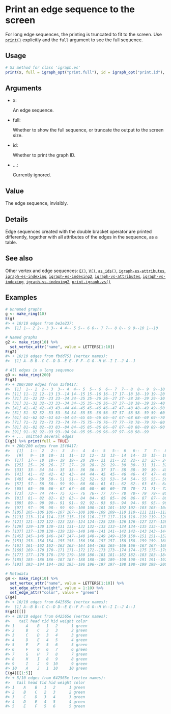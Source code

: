 # Print an edge sequence to the screen

For long edge sequences, the printing is truncated to fit to the screen.
Use [`print()`](https://rdrr.io/r/base/print.html) explicitly and the
`full` argument to see the full sequence.

## Usage

``` r
# S3 method for class 'igraph.es'
print(x, full = igraph_opt("print.full"), id = igraph_opt("print.id"), ...)
```

## Arguments

- x:

  An edge sequence.

- full:

  Whether to show the full sequence, or truncate the output to the
  screen size.

- id:

  Whether to print the graph ID.

- ...:

  Currently ignored.

## Value

The edge sequence, invisibly.

## Details

Edge sequences created with the double bracket operator are printed
differently, together with all attributes of the edges in the sequence,
as a table.

## See also

Other vertex and edge sequences:
[`E()`](https://r.igraph.org/reference/E.md),
[`V()`](https://r.igraph.org/reference/V.md),
[`as_ids()`](https://r.igraph.org/reference/as_ids.md),
[`igraph-es-attributes`](https://r.igraph.org/reference/igraph-es-attributes.md),
[`igraph-es-indexing`](https://r.igraph.org/reference/igraph-es-indexing.md),
[`igraph-es-indexing2`](https://r.igraph.org/reference/igraph-es-indexing2.md),
[`igraph-vs-attributes`](https://r.igraph.org/reference/igraph-vs-attributes.md),
[`igraph-vs-indexing`](https://r.igraph.org/reference/igraph-vs-indexing.md),
[`igraph-vs-indexing2`](https://r.igraph.org/reference/igraph-vs-indexing2.md),
[`print.igraph.vs()`](https://r.igraph.org/reference/print.igraph.vs.md)

## Examples

``` r
# Unnamed graphs
g <- make_ring(10)
E(g)
#> + 10/10 edges from be3e237:
#>  [1] 1-- 2 2-- 3 3-- 4 4-- 5 5-- 6 6-- 7 7-- 8 8-- 9 9--10 1--10

# Named graphs
g2 <- make_ring(10) %>%
  set_vertex_attr("name", value = LETTERS[1:10])
E(g2)
#> + 10/10 edges from fbdd753 (vertex names):
#>  [1] A--B B--C C--D D--E E--F F--G G--H H--I I--J A--J

# All edges in a long sequence
g3 <- make_ring(200)
E(g3)
#> + 200/200 edges from 15f0417:
#>  [1]  1-- 2  2-- 3  3-- 4  4-- 5  5-- 6  6-- 7  7-- 8  8-- 9  9--10 10--11
#> [11] 11--12 12--13 13--14 14--15 15--16 16--17 17--18 18--19 19--20 20--21
#> [21] 21--22 22--23 23--24 24--25 25--26 26--27 27--28 28--29 29--30 30--31
#> [31] 31--32 32--33 33--34 34--35 35--36 36--37 37--38 38--39 39--40 40--41
#> [41] 41--42 42--43 43--44 44--45 45--46 46--47 47--48 48--49 49--50 50--51
#> [51] 51--52 52--53 53--54 54--55 55--56 56--57 57--58 58--59 59--60 60--61
#> [61] 61--62 62--63 63--64 64--65 65--66 66--67 67--68 68--69 69--70 70--71
#> [71] 71--72 72--73 73--74 74--75 75--76 76--77 77--78 78--79 79--80 80--81
#> [81] 81--82 82--83 83--84 84--85 85--86 86--87 87--88 88--89 89--90 90--91
#> [91] 91--92 92--93 93--94 94--95 95--96 96--97 97--98 98--99
#> + ... omitted several edges
E(g3) %>% print(full = TRUE)
#> + 200/200 edges from 15f0417:
#>   [1]   1--  2   2--  3   3--  4   4--  5   5--  6   6--  7   7--  8   8--  9
#>   [9]   9-- 10  10-- 11  11-- 12  12-- 13  13-- 14  14-- 15  15-- 16  16-- 17
#>  [17]  17-- 18  18-- 19  19-- 20  20-- 21  21-- 22  22-- 23  23-- 24  24-- 25
#>  [25]  25-- 26  26-- 27  27-- 28  28-- 29  29-- 30  30-- 31  31-- 32  32-- 33
#>  [33]  33-- 34  34-- 35  35-- 36  36-- 37  37-- 38  38-- 39  39-- 40  40-- 41
#>  [41]  41-- 42  42-- 43  43-- 44  44-- 45  45-- 46  46-- 47  47-- 48  48-- 49
#>  [49]  49-- 50  50-- 51  51-- 52  52-- 53  53-- 54  54-- 55  55-- 56  56-- 57
#>  [57]  57-- 58  58-- 59  59-- 60  60-- 61  61-- 62  62-- 63  63-- 64  64-- 65
#>  [65]  65-- 66  66-- 67  67-- 68  68-- 69  69-- 70  70-- 71  71-- 72  72-- 73
#>  [73]  73-- 74  74-- 75  75-- 76  76-- 77  77-- 78  78-- 79  79-- 80  80-- 81
#>  [81]  81-- 82  82-- 83  83-- 84  84-- 85  85-- 86  86-- 87  87-- 88  88-- 89
#>  [89]  89-- 90  90-- 91  91-- 92  92-- 93  93-- 94  94-- 95  95-- 96  96-- 97
#>  [97]  97-- 98  98-- 99  99--100 100--101 101--102 102--103 103--104 104--105
#> [105] 105--106 106--107 107--108 108--109 109--110 110--111 111--112 112--113
#> [113] 113--114 114--115 115--116 116--117 117--118 118--119 119--120 120--121
#> [121] 121--122 122--123 123--124 124--125 125--126 126--127 127--128 128--129
#> [129] 129--130 130--131 131--132 132--133 133--134 134--135 135--136 136--137
#> [137] 137--138 138--139 139--140 140--141 141--142 142--143 143--144 144--145
#> [145] 145--146 146--147 147--148 148--149 149--150 150--151 151--152 152--153
#> [153] 153--154 154--155 155--156 156--157 157--158 158--159 159--160 160--161
#> [161] 161--162 162--163 163--164 164--165 165--166 166--167 167--168 168--169
#> [169] 169--170 170--171 171--172 172--173 173--174 174--175 175--176 176--177
#> [177] 177--178 178--179 179--180 180--181 181--182 182--183 183--184 184--185
#> [185] 185--186 186--187 187--188 188--189 189--190 190--191 191--192 192--193
#> [193] 193--194 194--195 195--196 196--197 197--198 198--199 199--200   1--200

# Metadata
g4 <- make_ring(10) %>%
  set_vertex_attr("name", value = LETTERS[1:10]) %>%
  set_edge_attr("weight", value = 1:10) %>%
  set_edge_attr("color", value = "green")
E(g4)
#> + 10/10 edges from 642565e (vertex names):
#>  [1] A--B B--C C--D D--E E--F F--G G--H H--I I--J A--J
E(g4)[[]]
#> + 10/10 edges from 642565e (vertex names):
#>    tail head tid hid weight color
#> 1     A    B   1   2      1 green
#> 2     B    C   2   3      2 green
#> 3     C    D   3   4      3 green
#> 4     D    E   4   5      4 green
#> 5     E    F   5   6      5 green
#> 6     F    G   6   7      6 green
#> 7     G    H   7   8      7 green
#> 8     H    I   8   9      8 green
#> 9     I    J   9  10      9 green
#> 10    A    J   1  10     10 green
E(g4)[[1:5]]
#> + 5/10 edges from 642565e (vertex names):
#>   tail head tid hid weight color
#> 1    A    B   1   2      1 green
#> 2    B    C   2   3      2 green
#> 3    C    D   3   4      3 green
#> 4    D    E   4   5      4 green
#> 5    E    F   5   6      5 green
```
